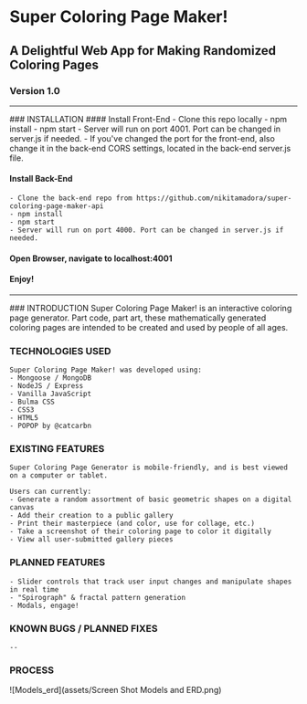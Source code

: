 # Super Coloring Page Maker!
## A Delightful Web App for Making Randomized Coloring Pages
### Version 1.0
<hr>
### INSTALLATION
#### Install Front-End
    - Clone this repo locally
    - npm install
    - npm start
    - Server will run on port 4001. Port can be changed in server.js if needed.
    - If you've changed the port for the front-end, also change it in the back-end CORS settings, located in the back-end server.js file.
    
#### Install Back-End
    - Clone the back-end repo from https://github.com/nikitamadora/super-coloring-page-maker-api
    - npm install
    - npm start
    - Server will run on port 4000. Port can be changed in server.js if needed.
    
#### Open Browser, navigate to localhost:4001
#### Enjoy!
    
<hr>
### INTRODUCTION
    Super Coloring Page Maker! is an interactive coloring page generator. Part code, part art, these mathematically generated coloring pages are intended to be created and used by people of all ages. 

### TECHNOLOGIES USED
    Super Coloring Page Maker! was developed using:
    - Mongoose / MongoDB
    - NodeJS / Express
    - Vanilla JavaScript 
    - Bulma CSS
    - CSS3
    - HTML5
    - POPOP by @catcarbn

### EXISTING FEATURES
    Super Coloring Page Generator is mobile-friendly, and is best viewed on a computer or tablet.
    
    Users can currently:
    - Generate a random assortment of basic geometric shapes on a digital canvas
    - Add their creation to a public gallery
    - Print their masterpiece (and color, use for collage, etc.)
    - Take a screenshot of their coloring page to color it digitally
    - View all user-submitted gallery pieces
    

### PLANNED FEATURES
    - Slider controls that track user input changes and manipulate shapes in real time
    - "Spirograph" & fractal pattern generation
    - Modals, engage!

### KNOWN BUGS / PLANNED FIXES
    --

### PROCESS
![Models_erd](assets/Screen Shot Models and ERD.png)




